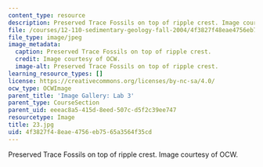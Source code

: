 ```yaml
---
content_type: resource
description: Preserved Trace Fossils on top of ripple crest. Image courtesy of OCW.
file: /courses/12-110-sedimentary-geology-fall-2004/4f3827f48eae4756eb7565a3564f35cd_23.jpg
file_type: image/jpeg
image_metadata:
  caption: Preserved Trace Fossils on top of ripple crest.
  credit: Image courtesy of OCW.
  image-alt: Preserved Trace Fossils on top of ripple crest.
learning_resource_types: []
license: https://creativecommons.org/licenses/by-nc-sa/4.0/
ocw_type: OCWImage
parent_title: 'Image Gallery: Lab 3'
parent_type: CourseSection
parent_uid: eeeac8a5-415d-8eed-507c-d5f2c39ee747
resourcetype: Image
title: 23.jpg
uid: 4f3827f4-8eae-4756-eb75-65a3564f35cd
---
```

Preserved Trace Fossils on top of ripple crest. Image courtesy of OCW.